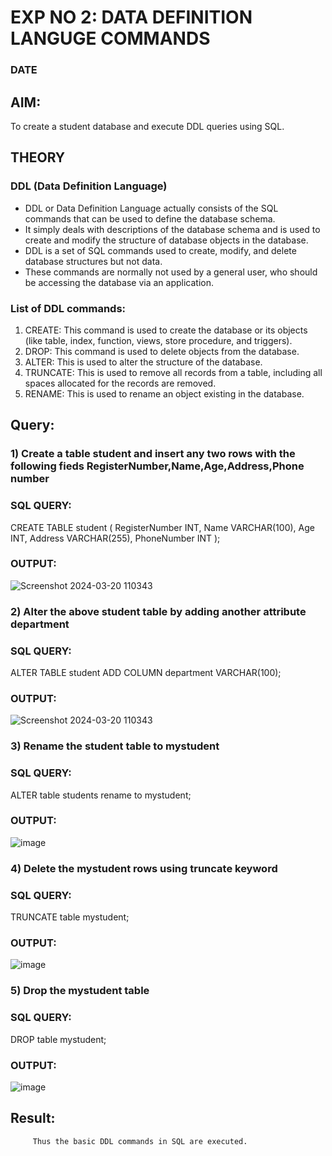 # EXP NO 2: DATA DEFINITION LANGUGE COMMANDS 
### DATE
## AIM:
To create a student database and execute DDL queries using SQL.


## THEORY
### DDL (Data Definition Language)

* DDL or Data Definition Language actually consists of the SQL commands that can be used to define the database schema.
* It simply deals with descriptions of the database schema and is used to create and modify the structure of database objects in the database.
* DDL is a set of SQL commands used to create, modify, and delete database structures but not data.
* These commands are normally not used by a general user, who should be accessing the database via an application.

 
### List of DDL commands: 
1. CREATE: This command is used to create the database or its objects (like table, index, function, views, store procedure, and triggers).
2. DROP: This command is used to delete objects from the database.
3. ALTER: This is used to alter the structure of the database.
4. TRUNCATE: This is used to remove all records from a table, including all spaces allocated for the records are removed.
5. RENAME: This is used to rename an object existing in the database.

## Query:

### 1) Create a table student  and insert any two rows with the following fieds RegisterNumber,Name,Age,Address,Phone number

### SQL QUERY: 
CREATE TABLE student (
    RegisterNumber INT,
    Name VARCHAR(100),
    Age INT,
    Address VARCHAR(255),
    PhoneNumber INT
);

### OUTPUT:
![Screenshot 2024-03-20 110343](https://github.com/priyarajmohan777/DBMS/assets/119475942/52854c0e-57f0-4bc8-a45f-11e5929010f3)

### 2) Alter the above student table by adding another attribute department

### SQL QUERY: 
ALTER TABLE student
ADD COLUMN department VARCHAR(100);

### OUTPUT:
![Screenshot 2024-03-20 110343](https://github.com/priyarajmohan777/DBMS/assets/119475942/cd2e81ef-e5e4-41ba-a112-e18fc75c4470)

### 3) Rename the student table to mystudent

### SQL QUERY: 
ALTER table students rename to mystudent;


### OUTPUT:
![image](https://github.com/priyarajmohan777/DBMS/assets/119475942/c39f3185-669d-49b6-a3bc-287d59324dfe)

### 4) Delete the mystudent rows using truncate keyword

### SQL QUERY: 
TRUNCATE table mystudent;

### OUTPUT:
![image](https://github.com/priyarajmohan777/DBMS/assets/119475942/055b2662-8efd-45b9-a194-347ad4ba34a9)

### 5) Drop the mystudent table
 
### SQL QUERY: 
DROP table mystudent;

### OUTPUT:
![image](https://github.com/priyarajmohan777/DBMS/assets/119475942/101ced66-1947-4868-9763-0b83b38a01f4)








## Result:
         Thus the basic DDL commands in SQL are executed. 


